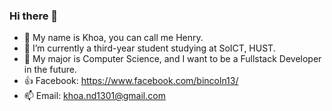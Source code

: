 ### Hi there 👋
- 🐢 My name is Khoa, you can call me Henry.
- 🌱 I’m currently a third-year student studying at SoICT, HUST.
- 🔭 My major is Computer Science, and I want to be a Fullstack Developer in the future.
- 👍 Facebook: https://www.facebook.com/bincoln13/
- 📫 Email: khoa.nd1301@gmail.com

<!--
**henrynguyen13/henrynguyen13** is a ✨ _special_ ✨ repository because its `README.md` (this file) appears on your GitHub profile.

Here are some ideas to get you started:

- 🔭 I’m currently working on ...
- 🌱 I’m currently learning ...
- 👯 I’m looking to collaborate on ...
- 🤔 I’m looking for help with ...
- 💬 Ask me about ...
- 📫 How to reach me: ...
- 😄 Pronouns: ...
- ⚡ Fun fact: ...
-->
